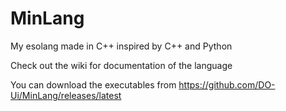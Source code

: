 # MinLang

My esolang made in C++ inspired by C++ and Python

Check out the wiki for documentation of the language

You can download the executables from https://github.com/DO-Ui/MinLang/releases/latest
